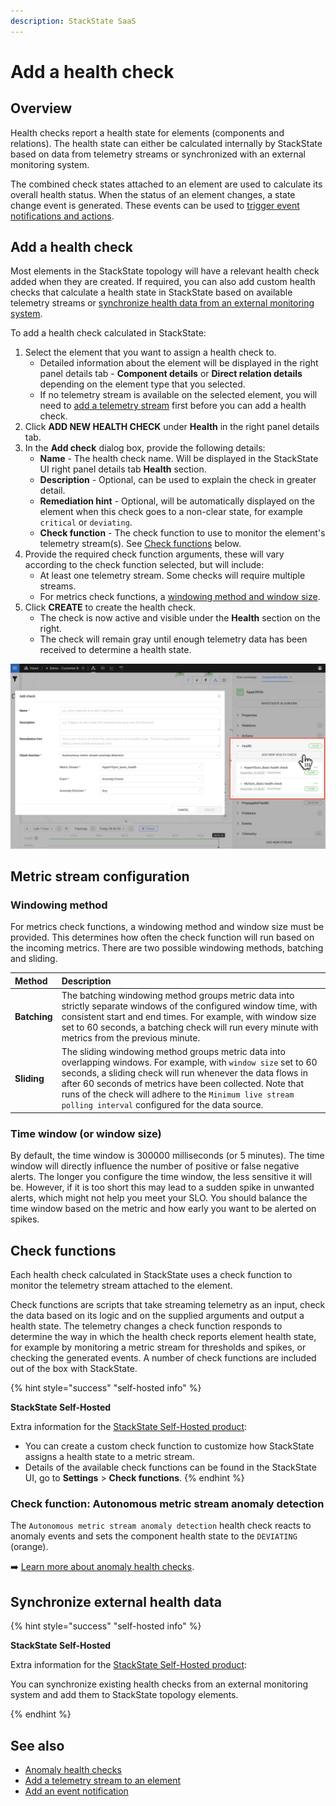 ```yaml
---
description: StackState SaaS
---
```


# Add a health check

## Overview

Health checks report a health state for elements \(components and relations\). The health state can either be calculated internally by StackState based on data from telemetry streams or synchronized with an external monitoring system.

The combined check states attached to an element are used to calculate its overall health status. When the status of an element changes, a state change event is generated. These events can be used to [trigger event notifications and actions](../events/event-notifications.md).

## Add a health check

Most elements in the StackState topology will have a relevant health check added when they are created. If required, you can also add custom health checks that calculate a health state in StackState based on available telemetry streams or [synchronize health data from an external monitoring system](add-a-health-check.md#synchronize-external-health-data).

To add a health check calculated in StackState:

1. Select the element that you want to assign a health check to.
   * Detailed information about the element will be displayed in the right panel details tab - **Component details** or **Direct relation details** depending on the element type that you selected.
   * If no telemetry stream is available on the selected element, you will need to [add a telemetry stream](../metrics/add-telemetry-to-element.md) first before you can add a health check.
2. Click **ADD NEW HEALTH CHECK** under **Health** in the right panel details tab.
3. In the **Add check** dialog box, provide the following details:
   * **Name** - The health check name. Will be displayed in the StackState UI right panel details tab **Health** section.
   * **Description** - Optional, can be used to explain the check in greater detail.
   * **Remediation hint** - Optional, will be automatically displayed on the element when this check goes to a non-clear state, for example `critical` or `deviating`.
   * **Check function** - The check function to use to monitor the element's telemetry stream\(s\). See [Check functions](add-a-health-check.md#check-functions) below.
4. Provide the required check function arguments, these will vary according to the check function selected, but will include:
   * At least one telemetry stream. Some checks will require multiple streams.
   * For metrics check functions, a [windowing method and window size](#metric-stream-configuration).
5. Click **CREATE** to create the health check.
   * The check is now active and visible under the **Health** section on the right.
   * The check will remain gray until enough telemetry data has been received to determine a health state.

![Add a health check to an element](../../.gitbook/assets/v51_add_health_check.png)

## Metric stream configuration

### Windowing method

For metrics check functions, a windowing method and window size must be provided. This determines how often the check function will run based on the incoming metrics. There are two possible windowing methods, batching and sliding.

| Method | Description |
| :--- | :--- |
| **Batching** | The batching windowing method groups metric data into strictly separate windows of the configured window time, with consistent start and end times. For example, with window size set to 60 seconds, a batching check will run every minute with metrics from the previous minute. |
| **Sliding** | The sliding windowing method groups metric data into overlapping windows. For example, with `window size` set to 60 seconds, a sliding check will run whenever the data flows in after 60 seconds of metrics have been collected. Note that runs of the check will adhere to the `Minimum live stream polling interval` configured for the data source. |

### Time window (or window size)

By default, the time window is 300000 milliseconds (or 5 minutes). The time window will directly influence the number of positive or false negative alerts. The longer you configure the time window, the less sensitive it will be. However, if it is too short this may lead to a sudden spike in unwanted alerts, which might not help you meet your SLO. You should balance the time window based on the metric and how early you want to be alerted on spikes.

## Check functions

Each health check calculated in StackState uses a check function to monitor the telemetry stream attached to the element.

Check functions are scripts that take streaming telemetry as an input, check the data based on its logic and on the supplied arguments and output a health state. The telemetry changes a check function responds to determine the way in which the health check reports element health state, for example by monitoring a metric stream for thresholds and spikes, or checking the generated events. A number of check functions are included out of the box with StackState.

{% hint style="success" "self-hosted info" %}

**StackState Self-Hosted**

Extra information for the [StackState Self-Hosted product](https://docs.stackstate.com/):


* You can create a custom check function to customize how StackState assigns a health state to a metric stream.
* Details of the available check functions can be found in the StackState UI, go to **Settings** &gt; **Check functions**.
{% endhint %}

### Check function: Autonomous metric stream anomaly detection

The `Autonomous metric stream anomaly detection` health check reacts to anomaly events and sets the component health state to the `DEVIATING` \(orange\).

➡️ [Learn more about anomaly health checks](anomaly-health-checks.md).

## Synchronize external health data

{% hint style="success" "self-hosted info" %}

**StackState Self-Hosted**

Extra information for the [StackState Self-Hosted product](https://docs.stackstate.com/):


You can synchronize existing health checks from an external monitoring system and add them to StackState topology elements.

{% endhint %}

## See also

* [Anomaly health checks](anomaly-health-checks.md)
* [Add a telemetry stream to an element](../metrics/add-telemetry-to-element.md)
* [Add an event notification](/use/events/manage-event-handlers.md#add-event-handler)
